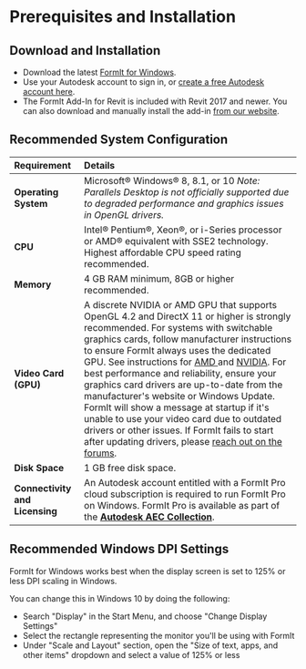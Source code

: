 # Prerequisites and Installation

## Download and Installation

* Download the latest [FormIt for Windows](https://formit.autodesk.com/page/download).
* Use your Autodesk account to sign in, or [create a free Autodesk account here](https://accounts.autodesk.com/).
* The FormIt Add-In for Revit is included with Revit 2017 and newer. You can also download and manually install the add-in [from our website](https://formit.autodesk.com/page/formit-revit).

## Recommended System Configuration

| Requirement | Details |
| :--- | :--- |
| **Operating System** | Microsoft® Windows® 8, 8.1, or 10  _Note: Parallels Desktop is not officially supported due to degraded performance and graphics issues in OpenGL drivers._ |
| **CPU** | Intel® Pentium®, Xeon®, or i-Series processor or AMD® equivalent with SSE2 technology. Highest affordable CPU speed rating recommended. |
| **Memory** | 4 GB RAM minimum, 8GB or higher recommended. |
| **Video Card \(GPU\)** | A discrete NVIDIA or AMD GPU that supports OpenGL 4.2 and DirectX 11 or higher is strongly recommended. For systems with switchable graphics cards, follow manufacturer instructions to ensure FormIt always uses the dedicated GPU. See instructions for [AMD ](https://www.amd.com/en/support/kb/faq/dh-017)and [NVIDIA](http://nvidia.custhelp.com/app/answers/detail/a_id/2615/kw/manage%203d%20settings/related/1).   For best performance and reliability, ensure your graphics card drivers are up-to-date from the manufacturer's website or Windows Update. FormIt will show a message at startup if it's unable to use your video card due to outdated drivers or other issues. If FormIt fails to start after updating drivers, please [reach out on the forums](https://forums.autodesk.com/t5/formit-forum/bd-p/142). |
| **Disk Space** | 1 GB free disk space. |
| **Connectivity and Licensing** | An Autodesk account entitled with a FormIt Pro cloud subscription is required to run FormIt Pro on Windows. FormIt Pro is available as part of the [**Autodesk AEC Collection**](https://www.autodesk.com/collections/architecture-engineering-construction/overview). |

## Recommended Windows DPI Settings

FormIt for Windows works best when the display screen is set to 125% or less DPI scaling in Windows.

You can change this in Windows 10 by doing the following:

* Search "Display" in the Start Menu, and choose "Change Display Settings" 
* Select the rectangle representing the monitor you'll be using with FormIt
* Under "Scale and Layout" section, open the "Size of text, apps, and other items" dropdown and select a value of 125% or less

